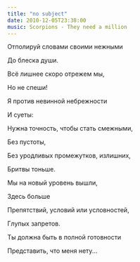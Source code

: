 ```yaml
---
title: "no subject"
date: 2010-12-05T23:38:00
music: Scorpions - They need a million
---
```


Отполируй словами своими нежными

До блеска души.

Всё лишнее скоро отрежем мы,

Но не спеши!



Я против невинной небрежности

И суеты:

Нужна точность, чтобы стать смежными,

Без пустоты,



Без уродливых промежутков, излишних,

Бритвы тоньше.

Мы на новый уровень вышли,

Здесь больше



Препятствий, условий или условностей,

Глупых запретов.

Ты должна быть в полной готовности

Представить, что меня нету...
